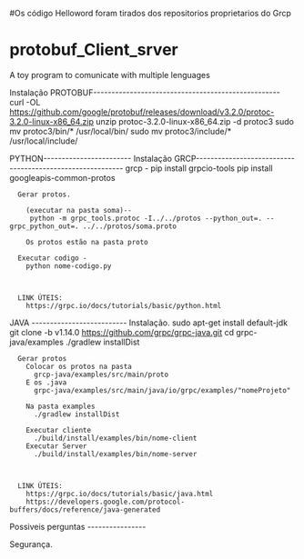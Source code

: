 #Os código Helloword foram tirados dos repositorios proprietarios do Grcp



# protobuf_Client_srver
A toy program to comunicate with multiple lenguages

Instalação PROTOBUF---------------------------------------------------
    curl -OL https://github.com/google/protobuf/releases/download/v3.2.0/protoc-3.2.0-linux-x86_64.zip
    unzip protoc-3.2.0-linux-x86_64.zip -d protoc3
    sudo mv protoc3/bin/* /usr/local/bin/
    sudo mv protoc3/include/* /usr/local/include/




PYTHON------------------------
        Instalação
          GRCP----------------------------------------------------------
            grcp - pip install grpcio-tools
            pip install googleapis-common-protos


      Gerar protos.

        (executar na pasta soma)--
         python -m grpc_tools.protoc -I../../protos --python_out=. --grpc_python_out=. ../../protos/soma.proto

        Os protos estão na pasta proto

      Executar codigo -
        python nome-codigo.py



      LINK ÚTEIS:
        https://grpc.io/docs/tutorials/basic/python.html



JAVA --------------------------
      Instalação.
        sudo apt-get install default-jdk
        git clone -b v1.14.0 https://github.com/grpc/grpc-java.git
        cd grpc-java/examples
        ./gradlew installDist



      Gerar protos
        Colocar os protos na pasta
          grcp-java/examples/src/main/proto
        E os .java
          grpc-java/examples/src/main/java/io/grpc/examples/"nomeProjeto"

        Na pasta examples
          ./gradlew installDist

        Executar cliente
          ./build/install/examples/bin/nome-client
        Executar Server
          ./build/install/examples/bin/nome-server



      LINK ÚTEIS:
        https://grpc.io/docs/tutorials/basic/java.html
        https://developers.google.com/protocol-buffers/docs/reference/java-generated



Possiveis perguntas ----------------

  Segurança.
